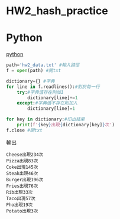 # HW2_hash_practice
# Python
[python](HW2_hash_practice.py)
```python 
path='hw2_data.txt' #輸入路徑
f = open(path) #開txt

dictionary={} #字典
for line in f.readlines():#對於每一行
    try:#字典值存在則加1
        dictionary[line]+=1
    except:#字典值不存在則加入
        dictionary[line]=1

for key in dictionary:#印出結果
    print(f'{key}出現{dictionary[key]}次')
f.close #關txt
```
輸出
```
Cheese出現234次
Pizza出現83次
Coke出現145次
Steak出現46次
Burger出現196次
Fries出現76次
Rib出現33次
Taco出現57次
Pho出現19次
Potato出現3次
```